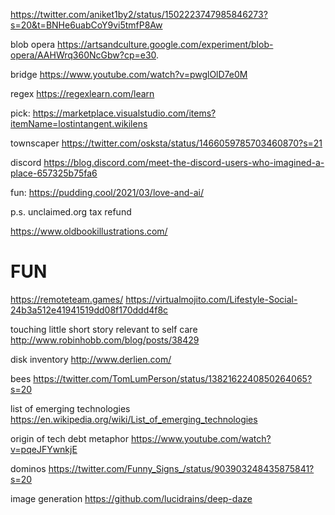 https://twitter.com/aniket1by2/status/1502223747985846273?s=20&t=BNHe6uabCoY9vi5tmfP8Aw

blob opera https://artsandculture.google.com/experiment/blob-opera/AAHWrq360NcGbw?cp=e30.

bridge https://www.youtube.com/watch?v=pwglOlD7e0M

regex https://regexlearn.com/learn

pick: https://marketplace.visualstudio.com/items?itemName=lostintangent.wikilens


townscaper https://twitter.com/osksta/status/1466059785703460870?s=21

discord https://blog.discord.com/meet-the-discord-users-who-imagined-a-place-657325b75fa6


fun: https://pudding.cool/2021/03/love-and-ai/

p.s. unclaimed.org tax refund


https://www.oldbookillustrations.com/


# FUN
https://remoteteam.games/
https://virtualmojito.com/Lifestyle-Social-24b3a512e41941519dd08f170ddd4f8c


touching little short story relevant to self care http://www.robinhobb.com/blog/posts/38429

disk inventory http://www.derlien.com/

bees 
https://twitter.com/TomLumPerson/status/1382162240850264065?s=20


list of emerging technologies https://en.wikipedia.org/wiki/List_of_emerging_technologies

origin of tech debt metaphor https://www.youtube.com/watch?v=pqeJFYwnkjE

dominos https://twitter.com/Funny_Signs_/status/903903248435875841?s=20

image generation https://github.com/lucidrains/deep-daze 
